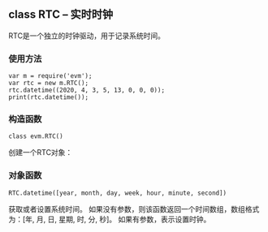 ## class RTC – 实时时钟

RTC是一个独立的时钟驱动，用于记录系统时间。

### 使用方法

```
var m = require('evm');
var rtc = new m.RTC();
rtc.datetime((2020, 4, 3, 5, 13, 0, 0, 0));
print(rtc.datetime());
```

### 构造函数

` class evm.RTC() `

 创建一个RTC对象：
    
    
### 对象函数

`RTC.datetime([year, month, day, week, hour, minute, second])`

获取或者设置系统时间。
如果没有参数，则该函数返回一个时间数组，数组格式为：[年, 月, 日, 星期, 时, 分, 秒]。
如果有参数，表示设置时钟。
